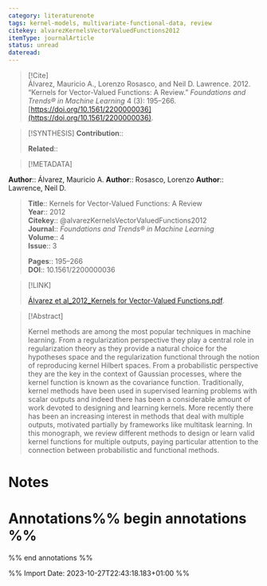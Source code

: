 ```yaml
---
category: literaturenote
tags: kernel-models, multivariate-functional-data, review
citekey: alvarezKernelsVectorValuedFunctions2012
itemType: journalArticle
status: unread  
dateread:  
---
```


> [!Cite]  
> Álvarez, Mauricio A., Lorenzo Rosasco, and Neil D. Lawrence. 2012. “Kernels for Vector-Valued Functions: A Review.” _Foundations and Trends® in Machine Learning_ 4 (3): 195–266. [https://doi.org/10.1561/2200000036](https://doi.org/10.1561/2200000036).

> [!SYNTHESIS] 
>**Contribution**::
>
>**Related**:: 
>

> [!METADATA]  
>
**Author**:: Álvarez, Mauricio A.
**Author**:: Rosasco, Lorenzo
**Author**:: Lawrence, Neil D.<br>
> **Title**:: Kernels for Vector-Valued Functions: A Review    
> **Year**:: 2012     
> **Citekey**:: @alvarezKernelsVectorValuedFunctions2012    
>**Journal**:: *Foundations and Trends® in Machine Learning*    
>**Volume**:: 4    
>**Issue**:: 3     
>    
>    
>     
> **Pages**:: 195–266    
>**DOI**:: 10.1561/2200000036    
>

> [!LINK] 
>
> [Álvarez et al_2012_Kernels for Vector-Valued Functions.pdf](file:///Users/steven/Library/CloudStorage/GoogleDrive-steven.golovkine@ul.ie/My%20Drive/bibliography/Foundations%20and%20Trends®%20in%20Machine%20Learning/2012/Álvarez%20et%20al_2012_Kernels%20for%20Vector-Valued%20Functions.pdf).

>[!Abstract]
>
>Kernel methods are among the most popular techniques in machine learning. From a regularization perspective they play a central role in regularization theory as they provide a natural choice for the hypotheses space and the regularization functional through the notion of reproducing kernel Hilbert spaces. From a probabilistic perspective they are the key in the context of Gaussian processes, where the kernel function is known as the covariance function. Traditionally, kernel methods have been used in supervised learning problems with scalar outputs and indeed there has been a considerable amount of work devoted to designing and learning kernels. More recently there has been an increasing interest in methods that deal with multiple outputs, motivated partially by frameworks like multitask learning. In this monograph, we review different methods to design or learn valid kernel functions for multiple outputs, paying particular attention to the connection between probabilistic and functional methods.
>>


# Notes<br>
# Annotations%% begin annotations %%  
 
  
%% end annotations %%

%% Import Date: 2023-10-27T22:43:18.183+01:00 %%
